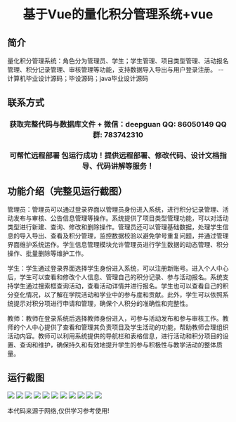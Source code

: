 <p><h1 align="center">基于Vue的量化积分管理系统+vue</h1></p>

## 简介
量化积分管理系统：角色分为管理员、学生；学生管理、项目类型管理、活动报名管理、积分记录管理、审核管理等功能，支持数据导入导出与用户登录注册。    --计算机毕业设计源码；毕设源码；java毕业设计源码


## 联系方式
<p><h3 align="center">获取完整代码与数据库文件 + 微信：deepguan QQ: 86050149 QQ群: 783742310</h3></p>
<p><h3 align="center">可帮忙远程部署 包运行成功！提供远程部署、修改代码、设计文档指导、代码讲解等服务！</h3></p>

## 功能介绍（完整见运行截图）
管理员：管理员可以通过登录界面以管理员身份进入系统，进行积分记录管理、活动发布与审核、公告信息管理等操作。系统提供了项目类型管理功能，可以对活动类型进行新建、查询、修改和删除操作。管理员还可以管理基础数据，处理学生信息的导入导出、查看及积分管理，监控数据校验以避免学号重复问题，并通过管理界面维护系统运作。学生信息管理模块允许管理员进行学生数据的动态管理、积分操作、批量删除等维护工作。

学生：学生通过登录界面选择学生身份进入系统，可以注册新账号。进入个人中心后，学生可以查看和修改个人信息、管理自己的积分记录、参与活动报名。系统支持学生通过搜索框查询活动，查看活动详情并进行报名。学生也可以查看自己的积分变化情况，以了解在学院活动和学业中的参与度和贡献。此外，学生可以依照系统提示对积分项进行申请和管理，确保个人积分的准确性和完整性。

教师：教师在登录系统后选择教师身份进入，可参与活动发布和参与审核工作。教师的个人中心提供了查看和管理其负责项目及学生活动的功能，帮助教师合理组织活动内容。教师可以利用系统提供的导航栏和表格信息，进行活动和积分项目的设置、查询和维护，确保持久和有效地提升学生的参与积极性与教学活动的整体质量。


## 运行截图
![](https://bs-1329754181.cos.ap-shanghai.myqcloud.com/ssm/QuantitativeIntegralManagementSystem/img/001.jpg)
![](https://bs-1329754181.cos.ap-shanghai.myqcloud.com/ssm/QuantitativeIntegralManagementSystem/img/002.jpg)
![](https://bs-1329754181.cos.ap-shanghai.myqcloud.com/ssm/QuantitativeIntegralManagementSystem/img/003.jpg)
![](https://bs-1329754181.cos.ap-shanghai.myqcloud.com/ssm/QuantitativeIntegralManagementSystem/img/004.jpg)
![](https://bs-1329754181.cos.ap-shanghai.myqcloud.com/ssm/QuantitativeIntegralManagementSystem/img/005.jpg)
![](https://bs-1329754181.cos.ap-shanghai.myqcloud.com/ssm/QuantitativeIntegralManagementSystem/img/006.jpg)
![](https://bs-1329754181.cos.ap-shanghai.myqcloud.com/ssm/QuantitativeIntegralManagementSystem/img/007.jpg)
![](https://bs-1329754181.cos.ap-shanghai.myqcloud.com/ssm/QuantitativeIntegralManagementSystem/img/008.jpg)
![](https://bs-1329754181.cos.ap-shanghai.myqcloud.com/ssm/QuantitativeIntegralManagementSystem/img/009.jpg)
![](https://bs-1329754181.cos.ap-shanghai.myqcloud.com/ssm/QuantitativeIntegralManagementSystem/img/010.jpg)
![](https://bs-1329754181.cos.ap-shanghai.myqcloud.com/ssm/QuantitativeIntegralManagementSystem/img/011.jpg)

<p>本代码来源于网络,仅供学习参考使用!</p>
